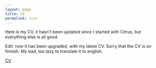 ```yaml
---
layout: page
title: CV
permalink: /cv/
---
```


Here is my CV, it hasn't been updated since I started with Citrus, but everything else is all good.

Edit: now it has been upgraded, with my latest CV. Sorry that the CV is on finnish. My bad, too lazy to translate it to english. 

[CV](/assets/cv/cv.pdf)